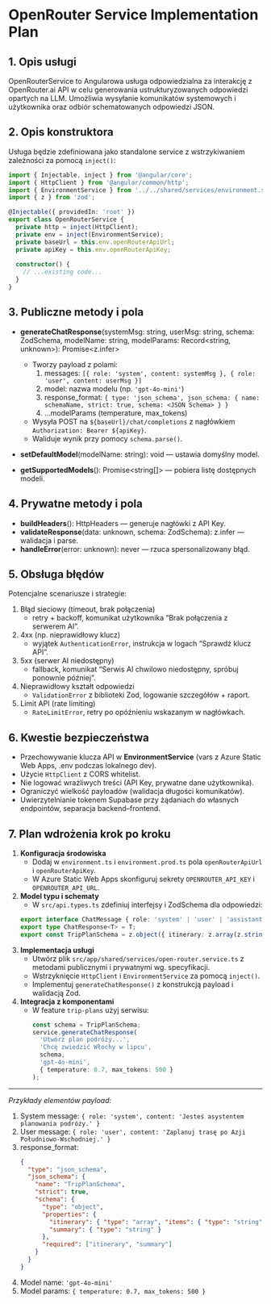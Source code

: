 # OpenRouter Service Implementation Plan

## 1. Opis usługi
OpenRouterService to Angularowa usługa odpowiedzialna za interakcję z OpenRouter.ai API w celu generowania ustrukturyzowanych odpowiedzi opartych na LLM. Umożliwia wysyłanie komunikatów systemowych i użytkownika oraz odbiór schematowanych odpowiedzi JSON.

## 2. Opis konstruktora
Usługa będzie zdefiniowana jako standalone service z wstrzykiwaniem zależności za pomocą `inject()`:

```ts
import { Injectable, inject } from '@angular/core';
import { HttpClient } from '@angular/common/http';
import { EnvironmentService } from '../../shared/services/environment.service';
import { z } from 'zod';

@Injectable({ providedIn: 'root' })
export class OpenRouterService {
  private http = inject(HttpClient);
  private env = inject(EnvironmentService);
  private baseUrl = this.env.openRouterApiUrl;
  private apiKey = this.env.openRouterApiKey;
  
  constructor() {
    // ...existing code...
  }
}
```

## 3. Publiczne metody i pola

- **generateChatResponse**(systemMsg: string, userMsg: string, schema: ZodSchema, modelName: string, modelParams: Record<string, unknown>): Promise<z.infer<typeof schema>>
  - Tworzy payload z polami:
    1. messages: `[{ role: 'system', content: systemMsg }, { role: 'user', content: userMsg }]`
    2. model: nazwa modelu (np. `'gpt-4o-mini'`)
    3. response_format: `{ type: 'json_schema', json_schema: { name: schemaName, strict: true, schema: <JSON Schema> } }`
    4. ...modelParams (temperature, max_tokens)
  - Wysyła POST na `${baseUrl}/chat/completions` z nagłówkiem `Authorization: Bearer ${apiKey}`.
  - Waliduje wynik przy pomocy `schema.parse()`.

- **setDefaultModel**(modelName: string): void — ustawia domyślny model.
- **getSupportedModels**(): Promise<string[]> — pobiera listę dostępnych modeli.

## 4. Prywatne metody i pola

- **buildHeaders**(): HttpHeaders — generuje nagłówki z API Key.
- **validateResponse**(data: unknown, schema: ZodSchema): z.infer<typeof schema> — walidacja i parse.
- **handleError**(error: unknown): never — rzuca spersonalizowany błąd.

## 5. Obsługa błędów
Potencjalne scenariusze i strategie:
1. Błąd sieciowy (timeout, brak połączenia)  
   - retry + backoff, komunikat użytkownika “Brak połączenia z serwerem AI”.
2. 4xx (np. nieprawidłowy klucz)  
   - wyjątek `AuthenticationError`, instrukcja w logach “Sprawdź klucz API”.
3. 5xx (serwer AI niedostępny)  
   - fallback, komunikat “Serwis AI chwilowo niedostępny, spróbuj ponownie później”.
4. Nieprawidłowy kształt odpowiedzi  
   - `ValidationError` z biblioteki Zod, logowanie szczegółów + raport.
5. Limit API (rate limiting)  
   - `RateLimitError`, retry po opóźnieniu wskazanym w nagłówkach.

## 6. Kwestie bezpieczeństwa
- Przechowywanie klucza API w **EnvironmentService** (vars z Azure Static Web Apps, .env podczas lokalnego dev).
- Użycie `HttpClient` z CORS whitelist.
- Nie logować wrażliwych treści (API Key, prywatne dane użytkownika).
- Ograniczyć wielkość payloadów (walidacja długości komunikatów).
- Uwierzytelnianie tokenem Supabase przy żądaniach do własnych endpointów, separacja backend–frontend.

## 7. Plan wdrożenia krok po kroku

1. **Konfiguracja środowiska**
   - Dodaj w `environment.ts` i `environment.prod.ts` pola `openRouterApiUrl` i `openRouterApiKey`.
   - W Azure Static Web Apps skonfiguruj sekrety `OPENROUTER_API_KEY` i `OPENROUTER_API_URL`.
2. **Model typu i schematy**
   - W `src/api.types.ts` zdefiniuj interfejsy i ZodSchema dla odpowiedzi:
   ```ts
   export interface ChatMessage { role: 'system' | 'user' | 'assistant'; content: string; }
   export type ChatResponse<T> = T;
   export const TripPlanSchema = z.object({ itinerary: z.array(z.string()), summary: z.string() });
   ```
3. **Implementacja usługi**
   - Utwórz plik `src/app/shared/services/open-router.service.ts` z metodami publicznymi i prywatnymi wg. specyfikacji.
   - Wstrzyknięcie `HttpClient` i `EnvironmentService` za pomocą `inject()`.
   - Implementuj `generateChatResponse()` z konstrukcją payload i walidacją Zod.
4. **Integracja z komponentami**
   - W feature `trip-plans` użyj serwisu:
     ```ts
     const schema = TripPlanSchema;
     service.generateChatResponse(
       'Utwórz plan podróży...',
       'Chcę zwiedzić Włochy w lipcu',
       schema,
       'gpt-4o-mini',
       { temperature: 0.7, max_tokens: 500 }
     );
     ```
---

*Przykłady elementów payload:*  
1. System message: `{ role: 'system', content: 'Jesteś asystentem planowania podróży.' }`  
2. User message: `{ role: 'user', content: 'Zaplanuj trasę po Azji Południowo-Wschodniej.' }`  
3. response_format:
   ```json
   {
     "type": "json_schema",
     "json_schema": {
       "name": "TripPlanSchema",
       "strict": true,
       "schema": {
         "type": "object",
         "properties": {
           "itinerary": { "type": "array", "items": { "type": "string" } },
           "summary": { "type": "string" }
         },
         "required": ["itinerary", "summary"]
       }
     }
   }
   ```
4. Model name: `'gpt-4o-mini'`  
5. Model params: `{ temperature: 0.7, max_tokens: 500 }`